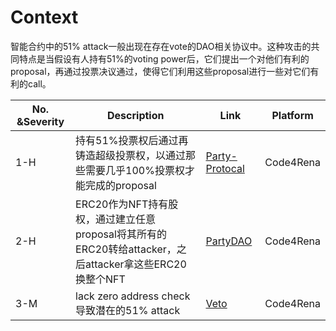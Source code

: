 # Context

智能合约中的51% attack一般出现在存在vote的DAO相关协议中。这种攻击的共同特点是当假设有人持有51%的voting power后，它们提出一个对他们有利的proposal，再通过投票决议通过，使得它们利用这些proposal进行一些对它们有利的call。



| No. &Severity | Description                                                  | Link                                                         | Platform  |
| ------------- | ------------------------------------------------------------ | ------------------------------------------------------------ | --------- |
| 1-H           | 持有51%投票权后通过再铸造超级投票权，以通过那些需要几乎100%投票权才能完成的proposal | [Party-Protocal](https://solodit.cyfrin.io/issues/h-01-the-51-majority-can-hijack-the-partys-precious-tokens-through-an-arbitrary-call-proposal-if-the-addpartycardsauthority-contract-is-added-as-an-authority-in-the-party-code4rena-party-protocol-party-protocol-git) | Code4Rena |
| 2-H           | ERC20作为NFT持有股权，通过建立任意proposal将其所有的ERC20转给attacker，之后attacker拿这些ERC20换整个NFT | [PartyDAO](https://solodit.cyfrin.io/issues/h-06-a-majority-attack-can-steal-precious-nft-from-the-party-by-crafting-and-chaining-two-proposals-code4rena-partydao-partydao-contest-git) | Code4Rena |
| 3-M           | lack zero address check 导致潜在的51% attack                 | [Veto]( https://solodit.cyfrin.io/issues/m-11-loss-of-veto-power-can-lead-to-51-attack-code4rena-nouns-builder-nouns-builder-contest-git) | Code4Rena |













